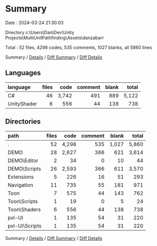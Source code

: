 # Summary

Date : 2024-03-24 21:30:03

Directory c:\\Users\\Dan\\Dev\\Unity Projects\\MultiUnitPathfinding\\Assets\\danzabarr

Total : 52 files,  4298 codes, 535 comments, 1027 blanks, all 5860 lines

Summary / [Details](details.md) / [Diff Summary](diff.md) / [Diff Details](diff-details.md)

## Languages
| language | files | code | comment | blank | total |
| :--- | ---: | ---: | ---: | ---: | ---: |
| C# | 46 | 3,742 | 491 | 889 | 5,122 |
| UnityShader | 6 | 556 | 44 | 138 | 738 |

## Directories
| path | files | code | comment | blank | total |
| :--- | ---: | ---: | ---: | ---: | ---: |
| . | 52 | 4,298 | 535 | 1,027 | 5,860 |
| DEMO | 28 | 2,627 | 366 | 621 | 3,614 |
| DEMO\\Editor | 2 | 34 | 0 | 10 | 44 |
| DEMO\\Scripts | 26 | 2,593 | 366 | 611 | 3,570 |
| Extensions | 5 | 226 | 16 | 51 | 293 |
| Navigation | 11 | 735 | 55 | 181 | 971 |
| Toon | 7 | 575 | 44 | 143 | 762 |
| Toon\\Scripts | 1 | 19 | 0 | 5 | 24 |
| Toon\\Shaders | 6 | 556 | 44 | 138 | 738 |
| pxl-UI | 1 | 135 | 54 | 31 | 220 |
| pxl-UI\\Scripts | 1 | 135 | 54 | 31 | 220 |

Summary / [Details](details.md) / [Diff Summary](diff.md) / [Diff Details](diff-details.md)
